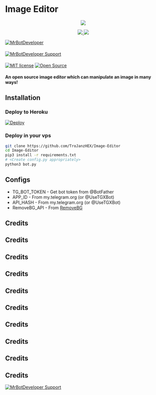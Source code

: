 # Image Editor

<p align="center">
  <a href="https://www.python.org">
    <img src="http://ForTheBadge.com/images/badges/made-with-python.svg">

  </a>
</p>
<p align="center">
  <a href="https://github.com/MrBotDeveloper/Image-Editor-Bot/stargazers">
    <img src="https://img.shields.io/github/stars/MrBotDeveloper/Image-Editor-Bot?style=social">

  </a>
  
  <a href="https://github.com/MrBotDeveloper/Image-Editor-Bot/fork">
    <img src="https://img.shields.io/github/forks/MrBotDeveloper/Image-Editor-Bot?label=Fork&style=social">

  </a>  
</p>

[![MrBotDeveloper](https://img.shields.io/badge/MrBotDeveloper-Channel-orange?style=for-the-badge&logo=telegram)](https://telegram.dog/Mr_Bot_Developer)  
ㅤㅤㅤㅤㅤㅤㅤ  
[![MrBotDeveloper Support](https://img.shields.io/badge/MrBotDeveloper-Support-red?style=flat&logo=telegram)](https://telegram.dog/Mr_Developer_Support)  
ㅤㅤㅤㅤㅤㅤㅤ  
[![MIT license](https://img.shields.io/badge/License-MIT-blue?style=flat)](https://github.com/TroJanzHEX/Image-Editor/blob/main/COPYING)  [![Open Source](https://badges.frapsoft.com/os/v2/open-source.svg?v=103)](https://github.com/MrBotDeveloper/Image-Editor-Bot)





#### An open source image editor which can manipulate an image in many ways!

## Installation

### Deploy to Heroku
[![Deploy](https://www.herokucdn.com/deploy/button.svg)](https://heroku.com/deploy?template=https://github.com/MrBotDeveloper/Image-Editor-Bot)

### Deploy in your vps
```sh
git clone https://github.com/TroJanzHEX/Image-Editor
cd Image-Editor
pip3 install -r requirements.txt
# <Create config.py appropriately>
python3 bot.py
```

## Configs

* TG_BOT_TOKEN  - Get bot token from @BotFather
* APP_ID        - From my.telegram.org (or @UseTGXBot)
* API_HASH      - From my.telegram.org (or @UseTGXBot)
* RemoveBG_API  - From [RemoveBG](https://www.remove.bg/b/background-removal-api)

## Credits
## Credits
## Credits
## Credits
## Credits
## Credits
## Credits
## Credits
## Credits
## Credits

[![MrBotDeveloper Support](https://img.shields.io/badge/MrBotDeveloper-Support-red?style=flat&logo=telegram)](https://telegram.dog/Mr_Developer_Support)
